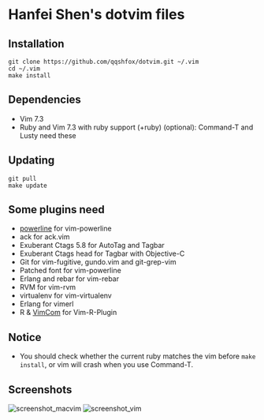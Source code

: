 Hanfei Shen's dotvim files
==========================

Installation
------------

```
git clone https://github.com/qqshfox/dotvim.git ~/.vim
cd ~/.vim
make install
```

Dependencies
------------

* Vim 7.3
* Ruby and Vim 7.3 with ruby support (+ruby) (optional): Command-T and Lusty need these

Updating
--------

```
git pull
make update
```

Some plugins need
-----------------

* [powerline](https://github.com/Lokaltog/powerline) for vim-powerline
* ack for ack.vim
* Exuberant Ctags 5.8 for AutoTag and Tagbar
* Exuberant Ctags head for Tagbar with Objective-C
* Git for vim-fugitive, gundo.vim and git-grep-vim
* Patched font for vim-powerline
* Erlang and rebar for vim-rebar
* RVM for vim-rvm
* virtualenv for vim-virtualenv
* Erlang for vimerl
* R & [VimCom](https://github.com/jalvesaq/VimCom.git) for Vim-R-Plugin

Notice
------

* You should check whether the current ruby matches the vim before `make install`, or vim will crash when you use Command-T.


Screenshots
-----------

![screenshot_macvim](https://raw.github.com/qqshfox/dotvim/master/img/screenshot_macvim.png)
![screenshot_vim](https://raw.github.com/qqshfox/dotvim/master/img/screenshot_vim.png)
